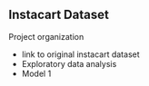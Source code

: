 ## Instacart Dataset

Project organization 
- link to original instacart dataset
- Exploratory data analysis
- Model 1

